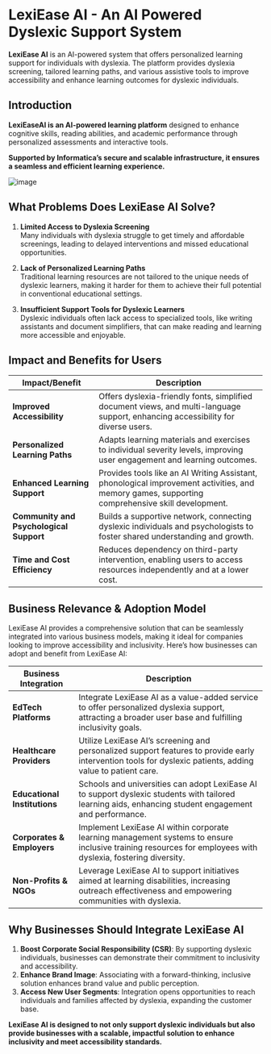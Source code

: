 # **LexiEase AI - An AI Powered Dyslexic Support System**

**LexiEase AI** is an AI-powered system that offers personalized learning support for individuals with dyslexia. The platform provides dyslexia screening, tailored learning paths, and various assistive tools to improve accessibility and enhance learning outcomes for dyslexic individuals. 

## **Introduction**

**LexiEaseAI is an AI-powered learning platform** designed to enhance cognitive skills, reading abilities, and academic performance through personalized assessments and interactive tools. 

**Supported by Informatica’s secure and scalable infrastructure, it ensures a seamless and efficient learning experience.**


![image](https://github.com/user-attachments/assets/972384a0-ec2a-475c-8b75-f906afb1a0d6)



## **What Problems Does LexiEase AI Solve?**

1. **Limited Access to Dyslexia Screening**  
   Many individuals with dyslexia struggle to get timely and affordable screenings, leading to delayed interventions and missed educational opportunities.

2. **Lack of Personalized Learning Paths**  
   Traditional learning resources are not tailored to the unique needs of dyslexic learners, making it harder for them to achieve their full potential in conventional educational settings.

3. **Insufficient Support Tools for Dyslexic Learners**  
   Dyslexic individuals often lack access to specialized tools, like writing assistants and document simplifiers, that can make reading and learning more accessible and enjoyable.


##


## **Impact and Benefits for Users**

| **Impact/Benefit**                           | **Description**                                                                                                 |
|----------------------------------------------|---------------------------------------------------------------------------------------------------------------|
| **Improved Accessibility**                   | Offers dyslexia-friendly fonts, simplified document views, and multi-language support, enhancing accessibility for diverse users. |
| **Personalized Learning Paths**              | Adapts learning materials and exercises to individual severity levels, improving user engagement and learning outcomes. |
| **Enhanced Learning Support**                | Provides tools like an AI Writing Assistant, phonological improvement activities, and memory games, supporting comprehensive skill development. |
| **Community and Psychological Support**      | Builds a supportive network, connecting dyslexic individuals and psychologists to foster shared understanding and growth. |
| **Time and Cost Efficiency**                 | Reduces dependency on third-party intervention, enabling users to access resources independently and at a lower cost. |




## **Business Relevance & Adoption Model**

LexiEase AI provides a comprehensive solution that can be seamlessly integrated into various business models, making it ideal for companies looking to improve accessibility and inclusivity. Here’s how businesses can adopt and benefit from LexiEase AI:

| **Business Integration**        | **Description**                                                                                                                                                 |
|---------------------------------|-----------------------------------------------------------------------------------------------------------------------------------------------------------------|
| **EdTech Platforms**         | Integrate LexiEase AI as a value-added service to offer personalized dyslexia support, attracting a broader user base and fulfilling inclusivity goals.       |
| **Healthcare Providers**       | Utilize LexiEase AI’s screening and personalized support features to provide early intervention tools for dyslexic patients, adding value to patient care.     |
| **Educational Institutions**   | Schools and universities can adopt LexiEase AI to support dyslexic students with tailored learning aids, enhancing student engagement and performance.          |
| **Corporates & Employers**     | Implement LexiEase AI within corporate learning management systems to ensure inclusive training resources for employees with dyslexia, fostering diversity.    |
| **Non-Profits & NGOs**         | Leverage LexiEase AI to support initiatives aimed at learning disabilities, increasing outreach effectiveness and empowering communities with dyslexia.       |

## **Why Businesses Should Integrate LexiEase AI**
1. **Boost Corporate Social Responsibility (CSR)**: By supporting dyslexic individuals, businesses can demonstrate their commitment to inclusivity and accessibility.
2. **Enhance Brand Image**: Associating with a forward-thinking, inclusive solution enhances brand value and public perception.
3. **Access New User Segments**: Integration opens opportunities to reach individuals and families affected by dyslexia, expanding the customer base.

**LexiEase AI is designed to not only support dyslexic individuals but also provide businesses with a scalable, impactful solution to enhance inclusivity and meet accessibility standards.**

